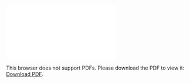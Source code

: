 <object data="christ-in-song/CIS1908pdfs/417.pdf" type="application/pdf" width="100%" height="1024px">
    <embed src="christ-in-song/CIS1908pdfs/417.pdf">
        <p>This browser does not support PDFs. Please download the PDF to view it: <a href="christ-in-song/CIS1908pdfs/417.pdf">Download PDF</a>.</p>
    </embed>
</object>
